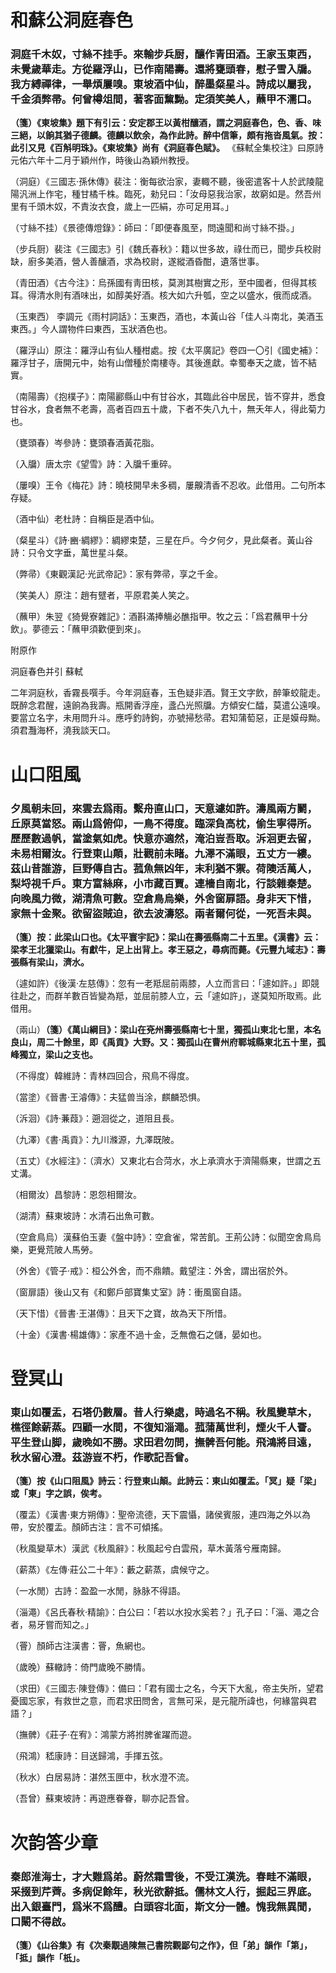 # 和蘇公洞庭春色
### 洞庭千木奴，寸絲不挂手。來輸步兵厨，釀作青田酒。王家玉東西，未覺歲華走。方從羅浮山，已作南陽壽。還將甕頭春，慰子雪入牖。我方縛禪律，一舉煩屢嗅。東坡酒中仙，醉墨粲星斗。詩成以屬我，千金須弊帚。何曾樽俎間，著客面黧黝。定須笑美人，蘸甲不濡口。
**（箋）《東坡集》題下有引云：安定郡王以黃柑釀酒，謂之洞庭春色，色、香、味三絕，以餉其猶子德麟。德麟以飲余，為作此詩。醉中信筆，頗有拖沓風氣。按：此引又見《百斛明珠》。《東坡集》尚有《洞庭春色賦》。** 《蘇軾全集校注》曰原詩元佑六年十二月于穎州作，時後山為穎州教授。

（洞庭）《三國志·孫休傳》裴注：衡每欲治家，妻輙不聽，後密遣客十人於武陵龍陽汎洲上作宅，種甘橘千株。臨死，勑兒曰：「汝母惡我治家，故窮如是。然吾州里有千頭木奴，不責汝衣食，歲上一匹絹，亦可足用耳。」

（寸絲不挂）《景德傳燈錄》：師曰：「即便春風至，問遠聞和尚寸絲不掛。」

（步兵厨）裴注《三國志》引《魏氏春秋》：籍以世多故，祿仕而已，聞步兵校尉缺，廚多美酒，營人善釀酒，求為校尉，遂縱酒昏酣，遺落世事。

（青田酒）《古今注》：烏孫國有靑田核，莫測其樹實之形，至中國者，但得其核耳。得清水則有酒味出，如醇美好酒。核大如六升瓠，空之以盛水，俄而成酒。

（玉東西） 李調元《雨村詞話》：玉東西，酒也，本黃山谷「佳人斗南北，美酒玉東西。」今人謂物件曰東西，玉狀酒色也。

（羅浮山）原注：羅浮山有仙人種柑處。按《太平廣記》卷四一〇引《國史補》：羅浮甘子，唐開元中，始有山僧種於南樓寺。其後進獻。幸蜀奉天之歲，皆不結實。

（南陽壽）《抱樸子》：南陽酈縣山中有甘谷水，其臨此谷中居民，皆不穿井，悉食甘谷水，食者無不老壽，高者百四五十歲，下者不失八九十，無夭年人，得此菊力也。

（甕頭春）岑參詩：甕頭春酒黃花脂。

（入牖）唐太宗《望雪》詩：入牖千重碎。

（屢嗅）王令《梅花》詩：曉枝開早未多稠，屢齅清香不忍收。此借用。二句所本存疑。

（酒中仙）老杜詩：自稱臣是酒中仙。

（粲星斗）《詩·豳·綢繆》：綢繆束楚，三星在戶。今夕何夕，見此粲者。黃山谷詩：只令文字垂，萬世星斗粲。

（弊帚）《東觀漢記·光武帝記》：家有弊帚，享之千金。

（笑美人）原注：趙有躄者，平原君美人笑之。

（蘸甲）朱翌《猗覺寮雜記》：酒斟滿捧觴必醮指甲。牧之云：「爲君蘸甲十分飲」。夢德云：「蘸甲須歡便到來」。


附原作

洞庭春色并引 蘇軾

二年洞庭秋，香霧長噀手。今年洞庭春，玉色疑非酒。賢王文字飲，醉筆蛟龍走。既醉念君醒，遠餉為我壽。瓶開香浮座，盞凸光照牖。方傾安仁醽，莫遣公遠嗅。要當立名字，未用問升斗。應呼釣詩鉤，亦號掃愁帚。君知蒲萄惡，正是嫫母黝。須君灩海杯，澆我談天口。

# 山口阻風
### 夕風朝未回，來雲去爲雨。繫舟直山口，天意遽如許。濤風兩方鬭，丘原莫當怒。兩山爲俯仰，一鳥不得度。臨深負高枕，偷生寧得所。歷歷數過帆，當塗氣如虎。快意亦適然，淹泊豈吾取。泝洄更去留，未易相爾汝。行登東山顛，壯觀前未睹。九澤不滿眼，五丈方一縷。茲山昔誰游，巨野傳自古。菰魚無凶年，末利猶不禦。荷隩活萬人，梨埒視千戶。東方富絲麻，小市藏百賈。連檣自南北，行談雜秦楚。向晚風力微，湖清魚可數。空倉鳥烏樂，外舍窗扉語。身非天下惜，家無十金聚。欲留盜賊迫，欲去波濤怒。兩者爾何從，一死吾未與。

**（箋）按：此梁山口也。《太平寰宇記》：梁山在壽張縣南二十五里。《漢書》云：梁孝王北獵梁山。有獻牛，足上出背上。孝王惡之，尋病而薨。《元豐九域志》：壽張縣有梁山，濟水。**

（遽如許）《後漢·左慈傳》：忽有一老羝屈前兩膝，人立而言曰：「遽如許。」即競往赴之，而群羊數百皆變為羝，並屈前膝人立，云「遽如許」，遂莫知所取焉。此借用。

（兩山）**（箋）《萬山綱目》：梁山在兗州壽張縣南七十里，獨孤山東北七里，本名良山，周二十餘里，即《禹貢》大野。又：獨孤山在曹州府鄆城縣東北五十里，孤峰獨立，梁山之支也。**

（不得度）韓維詩：青林四回合，飛鳥不得度。

（當塗）《晉書·王濬傳》：夫猛兽当涂，麒麟恐惧。

（泝洄）《詩·蒹葭》：遡洄從之，道阻且長。

（九澤）《書·禹貢》：九川滌源，九澤既陂。

（五丈）《水經注》：（濟水）又東北右合菏水，水上承濟水于濟陽縣東，世謂之五丈溝。

（相爾汝）昌黎詩：恩怨相爾汝。

（湖清）蘇東坡詩：水清石出魚可數。

（空倉鳥烏）漢蘇伯玉妻《盤中詩》：空倉雀，常苦飢。王荊公詩：似聞空舍鳥烏樂，更覺荒陂人馬勞。

（外舍）《管子·戒》：桓公外舍，而不鼎饋。戴望注：外舍，謂出宿於外。

（窗扉語）後山又有《和鄭戶部寶集丈室》詩：衝風窗自語。

（天下惜）《晉書·王湛傳》：且天下之寶，故為天下所惜。

（十金）《漢書·楊雄傳》：家產不過十金，乏無儋石之儲，晏如也。

# 登冥山
### 東山如覆盂，石塔仍數層。昔人行樂處，時過名不稱。秋風變草木，樵徑餘薪蒸。四顧一水間，不復知淄澠。菰蒲萬世利，煙火千人罾。平生登山脚，歲晚如不勝。求田君勿問，撫髀吾何能。飛鴻將目遠，秋水留心澄。茲游豈不朽，作歌記吾曾。

**（箋）按《山口阻風》詩云：行登東山顛。此詩云：東山如覆盂。「冥」疑「梁」或「東」字之誤，俟考。**

（覆盂）《漢書·東方朔傳》：聖帝流德，天下震懾，諸侯賓服，連四海之外以為帶，安於覆盂。顏師古注：言不可傾搖。

（秋風變草木）漢武《秋風辭》：秋風起兮白雲飛，草木黃落兮雁南歸。

（薪蒸）《左傳·莊公二十年》：藪之薪蒸，虞候守之。

（一水閒）古詩：盈盈一水閒，脉脉不得語。

（淄澠）《呂氏春秋·精諭》：白公曰：「若以水投水奚若？」孔子曰：「淄、澠之合者，易牙嘗而知之。」

（罾）顏師古注漢書：罾，魚網也。

（歲晚）蘇轍詩：倚門歲晚不勝情。

（求田）《三國志·陳登傳》：備曰：「君有國士之名，今天下大亂，帝主失所，望君憂國忘家，有救世之意，而君求田問舍，言無可采，是元龍所諱也，何緣當與君語？」

（撫髀）《莊子·在宥》：鴻蒙方將拊脾雀躍而遊。

（飛鴻）嵇康詩：目送歸鴻，手揮五弦。

（秋水）白居易詩：湛然玉匣中，秋水澄不流。

（吾曾）蘇東坡詩：再遊應眷眷，聊亦記吾曾。

# 次韵答少章
### 秦郎淮海士，才大難爲弟。蔚然霜雪後，不受江漢洗。春畦不滿眼，采掇到芹薺。多病促餘年，秋光欲辭抵。儒林文人行，掘起三界底。出入銀臺門，爲米不爲醴。白頭容北面，斯文分一體。愧我無異聞，口闞不得啟。

**（箋）《山谷集》有《次秦覯過陳無己書院觀鄙句之作》，但「弟」韻作「第」，「抵」韻作「𣏚」。**
